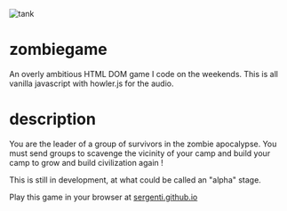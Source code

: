 ![tank](https://raw.githubusercontent.com/Sergenti/zombiegame/master/img/devroadster.gif)
# zombiegame
An overly ambitious HTML DOM game I code on the weekends. This is all vanilla javascript with howler.js for the audio.

# description

You are the leader of a group of survivors in the zombie apocalypse. You must send groups to scavenge the vicinity of your camp and build your camp to grow and build civilization again !

This is still in development, at what could be called an "alpha" stage.

Play this game in your browser at [sergenti.github.io](https://sergenti.github.io)
